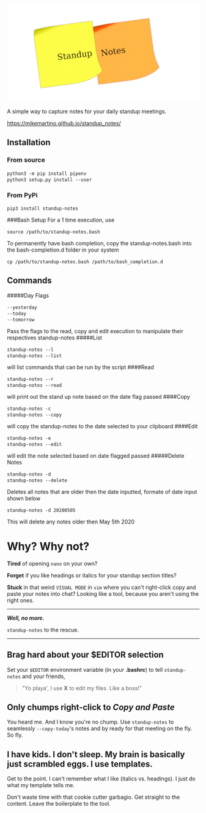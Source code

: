 ![](images/standup-notes.png)

A simple way to capture notes for your daily standup meetings.

https://mikemartino.github.io/standup_notes/

## Installation
### From source

```
python3 -m pip install pipenv 
python3 setup.py install --user
```
### From PyPi

```
pip3 install standup-notes
```
###Bash Setup
For a 1 time execution, use
```
source /path/to/standup-notes.bash
```
To permanently have bash completion, copy the standup-notes.bash into the bash-completion.d folder in your system
```
cp /path/to/standup-notes.bash /path/to/bash_completion.d
```

## Commands
#####Day Flags
```
--yesterday
--today
--tomorrow
```
Pass the flags to the read, copy and edit execution to manipulate their respectives standup-notes
#####List
 ```
standup-notes --l
standup-notes --list
 ``` 
 will list commands that can be run by the script
####Read
 ```
standup-notes --r
standup-notes --read
 ``` 
will print out the stand up note based on the date flag passed
####Copy
```
standup-notes -c
standup-notes --copy
```
will copy the standup-notes to the date selected to your clipboard
####Edit
```
standup-notes -e
standup-notes --edit
```
will edit the note selected based on date flagged passed
#####Delete Notes
```
standup-notes -d
standup-notes --delete
```
Deletes all notes that are older then the date inputted, formate of date input shown below
```
standup-notes -d 20200505
```
This will delete any notes older then May 5th 2020



# Why? Why not?

__Tired__ of opening `nano` on your own?

__Forget__ if you like headings or italics for your standup section titles?

__Stuck__ in that weird `VISUAL MODE` in `vim` where you can't right-click copy and paste your notes into chat? Looking like a tool, because you aren't using the right ones.


***

_**Well, no more.**_

`standup-notes` to the rescue.

***

## Brag hard about your $EDITOR selection
 
Set your `$EDITOR` environment variable (in your __.bashrc__) to tell `standup-notes` and your friends, 

> "Yo playa', I use __X__ to edit my files. Like a boss!" 

## Only chumps right-click to _Copy and Paste_

You heard me. And I know you're no chump. Use `standup-notes` to seamlessly `--copy-today`'s notes and by ready for that meeting on the fly. So fly.

## I have kids. I don't sleep. My brain is basically just scrambled eggs. I use templates.

Get to the point. I can't remember what I like (italics vs. headings). I just do what my template tells me. 

Don't waste time with that cookie cutter garbagio. Get straight to the content. Leave the boilerplate to the tool. 
